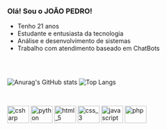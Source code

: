 ### Olá! Sou o JOÃO PEDRO!

- Tenho 21 anos
- Estudante e entusiasta da tecnologia
- Análise e desenvolvimento de sistemas
- Trabalho com atendimento baseado em ChatBots

##

<br>

![Anurag's GitHub stats](https://github-readme-stats.vercel.app/api?username=joaopdroslv&show_icons=true&theme=synthwave)
![Top Langs](https://github-readme-stats.vercel.app/api/top-langs/?username=joaopdroslv&layout=compact&theme=synthwave)

##

<br>

<div style="display: inline_block">
  <img align="center" alt="csharp" height="40" width="50" src="https://cdn.jsdelivr.net/gh/devicons/devicon/icons/csharp/csharp-original.svg">
  <img align="center" alt="python" height="40" width="50" src="https://cdn.jsdelivr.net/gh/devicons/devicon/icons/python/python-original.svg">
  <img align="center" alt="html_5" height="40" width="50" src="https://cdn.jsdelivr.net/gh/devicons/devicon/icons/html5/html5-original.svg">
  <img align="center" alt="css_3" height="40" width="50" src="https://cdn.jsdelivr.net/gh/devicons/devicon/icons/css3/css3-original.svg">
  <img align="center" alt="javascript" height="40" width="50" src="https://cdn.jsdelivr.net/gh/devicons/devicon/icons/javascript/javascript-original.svg">
  <img align="center" alt="php" height="40" width="50" src="https://cdn.jsdelivr.net/gh/devicons/devicon/icons/php/php-plain.svg">
</div>
